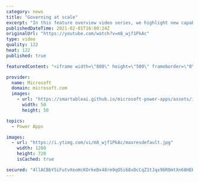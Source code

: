 ```yaml
---
category: news
title: "Governing at scale"
excerpt: "In this feature overview video series, we highlight new capabilities included in the latest update to Microsoft Power Apps.  Microsoft's Power Platform is a rich ecosystem of more than three hundred Microsoft and non-Microsoft connectors that can be leveraged by apps and flows. We are proud to introduce"
publishedDateTime: 2021-02-01T16:00:24Z
originalUrl: "https://youtube.com/watch?v=m8_wjf1PkAc"
type: video
quality: 122
heat: 122
published: true

featuredContent: "<iframe width=\"800\" height=\"500\" frameborder=\"0\" src=\"https://www.youtube.com/embed/m8_wjf1PkAc\" allow=\"accelerometer; autoplay; encrypted-media; gyroscope; picture-in-picture\" allowfullscreen></iframe>"

provider:
  name: Microsoft
  domain: microsoft.com
  images:
    - url: "https://smartableai.github.io/microsoft-power-apps/assets/images/organizations/microsoft.com-50x50.jpg"
      width: 50
      height: 50

topics:
  - Power Apps

images:
  - url: "https://i.ytimg.com/vi/m8_wjf1PkAc/maxresdefault.jpg"
    width: 1280
    height: 720
    isCached: true

secured: "4llACBbY5iFutvXeoHcKOrkeBx48rm9qO5i68xDcCqZ1tJqx96ROmtXn68HEK4iUWE1oITnBnEzEqu4oL4Z+dvBvqXr+xaXFhnWAcWFZ1+HMWhe/Awf+iPREDyQa947n1uPNicnQ8xnDy7gzsFbljqY+ZNfmd65UDRdW+Qtq601HMaPRjhUDjOKHJbYrqDPlSnDlw4N3Bp5Z6uLbtV+cnJNeV8rcIH32s6Mj9S6ZS4JEw4t8dOVb1eayQapaeWhFmMART3kqjvwK1yduAelSfYM8TZlvh3NscFwpvaCqw0CXhydiPAUu/0dMXkFVNg4zEg/5GuQaX6TlQg+F8HKZP9+FjBo7JYhpn4sjubaHF/oW8TBABOR9Xg3Nz1UwM0soWuFVToZPgKc+AkAs352DdK0Cc4bPhvCTEmeQ5nqiJJg=;ZrEx9BLvY72fW7pFDkxUHw=="
---
```


